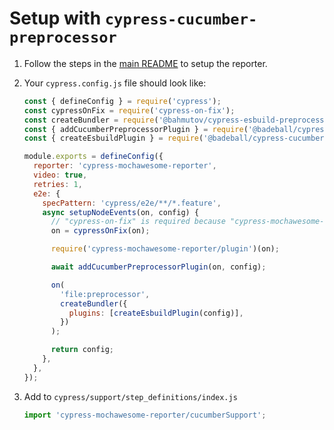 # Setup with `cypress-cucumber-preprocessor`

1. Follow the steps in the [main README](../../README.md) to setup the reporter.

1. Your `cypress.config.js` file should look like:

   ```js
   const { defineConfig } = require('cypress');
   const cypressOnFix = require('cypress-on-fix');
   const createBundler = require('@bahmutov/cypress-esbuild-preprocessor');
   const { addCucumberPreprocessorPlugin } = require('@badeball/cypress-cucumber-preprocessor');
   const { createEsbuildPlugin } = require('@badeball/cypress-cucumber-preprocessor/esbuild');

   module.exports = defineConfig({
     reporter: 'cypress-mochawesome-reporter',
     video: true,
     retries: 1,
     e2e: {
       specPattern: 'cypress/e2e/**/*.feature',
       async setupNodeEvents(on, config) {
         // "cypress-on-fix" is required because "cypress-mochawesome-reporter" and "cypress-cucumber-preprocessor" use the same hooks
         on = cypressOnFix(on);

         require('cypress-mochawesome-reporter/plugin')(on);

         await addCucumberPreprocessorPlugin(on, config);

         on(
           'file:preprocessor',
           createBundler({
             plugins: [createEsbuildPlugin(config)],
           })
         );

         return config;
       },
     },
   });
   ```

1. Add to `cypress/support/step_definitions/index.js`

   ```js
   import 'cypress-mochawesome-reporter/cucumberSupport';
   ```
